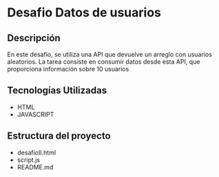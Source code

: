# Desafio Datos de usuarios
## Descripción
En este desafío, se utiliza una API que devuelve un arreglo con usuarios aleatorios. La tarea consiste en consumir datos desde esta API, que proporciona información sobre 10 usuarios
## Tecnologías Utilizadas
- HTML
- JAVASCRIPT
## Estructura del proyecto
- desafioII.html
- script.js
- README.md
